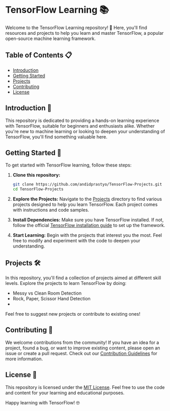 # TensorFlow Learning 📚

Welcome to the TensorFlow Learning repository! 🎉 Here, you'll find resources and projects to help you learn and master TensorFlow, a popular open-source machine learning framework.

## Table of Contents 📋

- [Introduction](#introduction)
- [Getting Started](#getting-started)
- [Projects](#projects)
- [Contributing](#contributing)
- [License](#license)

## Introduction 🌟

This repository is dedicated to providing a hands-on learning experience with TensorFlow, suitable for beginners and enthusiasts alike. Whether you're new to machine learning or looking to deepen your understanding of TensorFlow, you'll find something valuable here.

## Getting Started 🚀

To get started with TensorFlow learning, follow these steps:

1. **Clone this repository:**
   ```bash
   git clone https://github.com/andidprastyo/TensorFlow-Projects.git
   cd TensorFlow-Projects
   ```

2. **Explore the Projects:**
   Navigate to the [Projects](projects/) directory to find various projects designed to help you learn TensorFlow. Each project comes with instructions and code samples.

3. **Install Dependencies:**
   Make sure you have TensorFlow installed. If not, follow the official [TensorFlow installation guide](https://www.tensorflow.org/install) to set up the framework.

4. **Start Learning:**
   Begin with the projects that interest you the most. Feel free to modify and experiment with the code to deepen your understanding.

## Projects 🛠️

In this repository, you'll find a collection of projects aimed at different skill levels. Explore the projects to learn TensorFlow by doing:

- Messy vs Clean Room Detection
- Rock, Paper, Scissor Hand Detection
-

Feel free to suggest new projects or contribute to existing ones!

## Contributing 🤝

We welcome contributions from the community! If you have an idea for a project, found a bug, or want to improve existing content, please open an issue or create a pull request. Check out our [Contribution Guidelines](CONTRIBUTING.md) for more information.

## License 📄

This repository is licensed under the [MIT License](LICENSE). Feel free to use the code and content for your learning and educational purposes.

Happy learning with TensorFlow! 🤓
